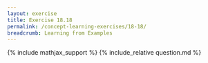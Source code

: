 ```yaml
---
layout: exercise
title: Exercise 18.18
permalink: /concept-learning-exercises/18-18/
breadcrumb: Learning from Examples
---
```


{% include mathjax_support %}
{% include_relative question.md %}
